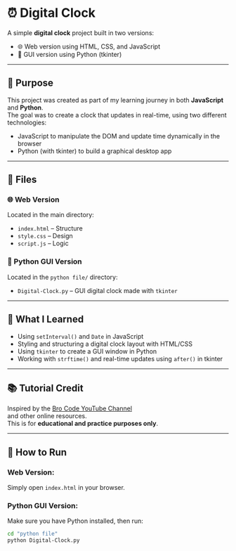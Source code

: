 # ⏰ Digital Clock

A simple **digital clock** project built in two versions:

- 🌐 Web version using HTML, CSS, and JavaScript  
- 🐍 GUI version using Python (tkinter)

---


## 🎯 Purpose

This project was created as part of my learning journey in both **JavaScript** and **Python**.  
The goal was to create a clock that updates in real-time, using two different technologies:

- JavaScript to manipulate the DOM and update time dynamically in the browser  
- Python (with tkinter) to build a graphical desktop app

---

## 📁 Files

### 🌐 Web Version
Located in the main directory:
- `index.html` – Structure  
- `style.css` – Design  
- `script.js` – Logic  

### 🐍 Python GUI Version
Located in the `python file/` directory:
- `Digital-Clock.py` – GUI digital clock made with `tkinter`

---

## 🧠 What I Learned

- Using `setInterval()` and `Date` in JavaScript  
- Styling and structuring a digital clock layout with HTML/CSS  
- Using `tkinter` to create a GUI window in Python  
- Working with `strftime()` and real-time updates using `after()` in tkinter

---

## 📚 Tutorial Credit

Inspired by the [Bro Code YouTube Channel](https://www.youtube.com/@BroCodez)  
and other online resources.  
This is for **educational and practice purposes only**.

---

## 🚀 How to Run

### Web Version:
Simply open `index.html` in your browser.

### Python GUI Version:
Make sure you have Python installed, then run:

```bash
cd "python file"
python Digital-Clock.py
